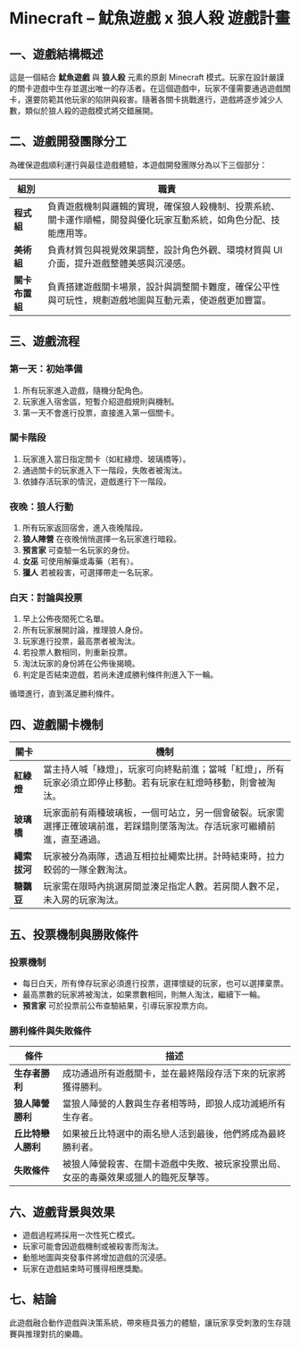 # Minecraft – 魷魚遊戲 x 狼人殺 遊戲計畫

## 一、遊戲結構概述

這是一個結合 **魷魚遊戲** 與 **狼人殺** 元素的原創 Minecraft 模式。玩家在設計嚴謹的關卡遊戲中生存並選出唯一的存活者。在這個遊戲中，玩家不僅需要通過遊戲關卡，還要防範其他玩家的陷阱與殺害。隨著各關卡挑戰進行，遊戲將逐步減少人數，類似於狼人殺的遊戲模式將交錯展開。

## 二、遊戲開發團隊分工

為確保遊戲順利運行與最佳遊戲體驗，本遊戲開發團隊分為以下三個部分：

| **組別** | **職責** |
|----------|----------|
| **程式組** | 負責遊戲機制與邏輯的實現，確保狼人殺機制、投票系統、關卡運作順暢，開發與優化玩家互動系統，如角色分配、技能應用等。 |
| **美術組** | 負責材質包與視覺效果調整，設計角色外觀、環境材質與 UI 介面，提升遊戲整體美感與沉浸感。 |
| **關卡布置組** | 負責搭建遊戲關卡場景，設計與調整關卡難度，確保公平性與可玩性，規劃遊戲地圖與互動元素，使遊戲更加豐富。 |

## 三、遊戲流程

### **第一天：初始準備**

1. 所有玩家進入遊戲，隨機分配角色。
2. 玩家進入宿舍區，短暫介紹遊戲規則與機制。
3. 第一天不會進行投票，直接進入第一個關卡。

### **關卡階段**

1. 玩家進入當日指定關卡（如紅綠燈、玻璃橋等）。
2. 通過關卡的玩家進入下一階段，失敗者被淘汰。
3. 依據存活玩家的情況，遊戲進行下一階段。

### **夜晚：狼人行動**

1. 所有玩家返回宿舍，進入夜晚階段。
2. **狼人陣營** 在夜晚悄悄選擇一名玩家進行暗殺。
3. **預言家** 可查驗一名玩家的身份。
4. **女巫** 可使用解藥或毒藥（若有）。
5. **獵人** 若被殺害，可選擇帶走一名玩家。

### **白天：討論與投票**

1. 早上公佈夜間死亡名單。
2. 所有玩家展開討論，推理狼人身份。
3. 玩家進行投票，最高票者被淘汰。
4. 若投票人數相同，則重新投票。
5. 淘汰玩家的身份將在公佈後揭曉。
6. 判定是否結束遊戲，若尚未達成勝利條件則進入下一輪。

循環進行，直到滿足勝利條件。

## 四、遊戲關卡機制

| **關卡** | **機制** |
|----------|----------|
| **紅綠燈** | 當主持人喊「綠燈」，玩家可向終點前進；當喊「紅燈」，所有玩家必須立即停止移動。若有玩家在紅燈時移動，則會被淘汰。 |
| **玻璃橋** | 玩家面前有兩種玻璃板，一個可站立，另一個會破裂。玩家需選擇正確玻璃前進，若踩錯則墜落淘汰。存活玩家可繼續前進，直至通過。 |
| **繩索拔河** | 玩家被分為兩隊，透過互相拉扯繩索比拼。計時結束時，拉力較弱的一隊全數淘汰。 |
| **糖黐豆** | 玩家需在限時內挑選房間並湊足指定人數。若房間人數不足，未入房的玩家淘汰。 |

## 五、投票機制與勝敗條件

### **投票機制**

- 每日白天，所有倖存玩家必須進行投票，選擇懷疑的玩家，也可以選擇棄票。
- 最高票數的玩家將被淘汰，如果票數相同，則無人淘汰，繼續下一輪。
- **預言家** 可於投票前公布查驗結果，引導玩家投票方向。

### **勝利條件與失敗條件**

| **條件** | **描述** |
|----------|----------|
| **生存者勝利** | 成功通過所有遊戲關卡，並在最終階段存活下來的玩家將獲得勝利。 |
| **狼人陣營勝利** | 當狼人陣營的人數與生存者相等時，即狼人成功滅絕所有生存者。 |
| **丘比特戀人勝利** | 如果被丘比特選中的兩名戀人活到最後，他們將成為最終勝利者。 |
| **失敗條件** | 被狼人陣營殺害、在關卡遊戲中失敗、被玩家投票出局、女巫的毒藥效果或獵人的臨死反擊等。 |

## 六、遊戲背景與效果

- 遊戲過程將採用一次性死亡模式。
- 玩家可能會因遊戲機制或被殺害而淘汰。
- 動態地圖與突發事件將增加遊戲的沉浸感。
- 玩家在遊戲結束時可獲得相應獎勵。

## 七、結論

此遊戲融合動作遊戲與決策系統，帶來極具張力的體驗，讓玩家享受刺激的生存競賽與推理對抗的樂趣。
